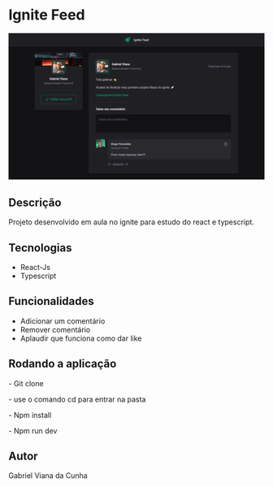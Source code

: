 <h1>Ignite Feed</h1>
<img src='./public/FireShot Capture 001 - Vite + React + TS - 127.0.0.1.png' /> 

<h2>Descrição</h2>
<p>Projeto desenvolvido em aula no ignite para estudo do react e typescript.</p>

<h2>Tecnologias</h2>
<ul>
 <li>React-Js</li>
 <li>Typescript</li>
</ul>

<h2>Funcionalidades</h2>
<ul>
 <li>Adicionar um comentário</li>
 <li>Remover comentário</li>
 <li>Aplaudir que funciona como dar like</li>
</ul>

<h2>Rodando a aplicação</h2>
<p>- Git clone</p>
<p>- use o comando cd para entrar na pasta </p>
<p>- Npm install</p>
<p>- Npm run dev</p>

<h2>Autor</h2>
<p>Gabriel Viana da Cunha</p>